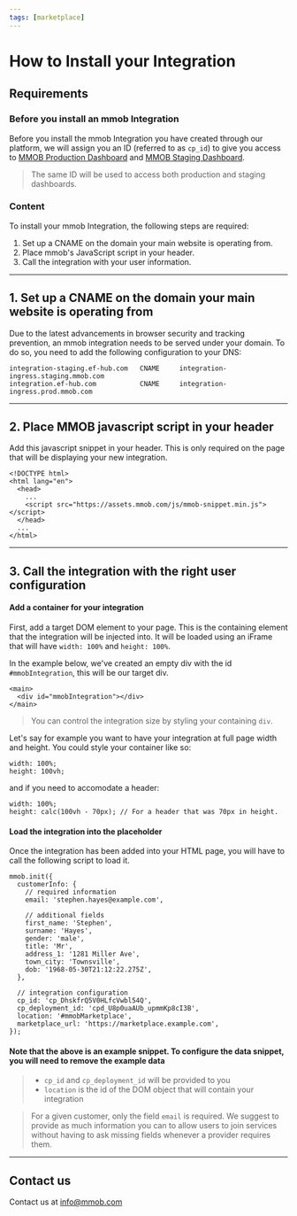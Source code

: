 ```yaml
---
tags: [marketplace]
---
```

# How to Install your Integration

## Requirements

### Before you install an mmob Integration

Before you install the mmob Integration you have created through our platform, we will assign you an ID (referred to as  `cp_id`) to give you access to  [MMOB Production Dashboard](https://dashboard.mmob.com/)  and  [MMOB Staging Dashboard](https://dashboard.staging.mmob.com/).

> The same ID will be used to access both production and staging dashboards.

### Content

To install your mmob Integration, the following steps are required:

1.  Set up a CNAME on the domain your main website is operating from.
2.  Place mmob's JavaScript script in your header.
3.  Call the integration with your user information.

----------

## 1. Set up a CNAME on the domain your main website is operating from

Due to the latest advancements in browser security and tracking prevention, an mmob integration needs to be served under your domain. To do so, you need to add the following configuration to your DNS:

```
integration-staging.ef-hub.com   CNAME     integration-ingress.staging.mmob.com
integration.ef-hub.com           CNAME     integration-ingress.prod.mmob.com
```

----------

## 2. Place MMOB javascript script in your header

Add this javascript snippet in your header. This is only required on the page that will be displaying your new integration.

```
<!DOCTYPE html>
<html lang="en">
  <head>
    ...
    <script src="https://assets.mmob.com/js/mmob-snippet.min.js"></script>
  </head>
  ...
</html>
```

----------

## 3. Call the integration with the right user configuration

#### Add a container for your integration

First, add a target DOM element to your page. This is the containing element that the integration will be injected into. It will be loaded using an iFrame that will have  `width: 100%`  and  `height: 100%`.

In the example below, we've created an empty div with the id  `#mmobIntegration`, this will be our target div.

```
<main>
  <div id="mmobIntegration"></div>
</main>
```

> You can control the integration size by styling your containing `div`.

Let's say for example you want to have your integration at full page width and height. You could style your container like so:

```
width: 100%;
height: 100vh;
```

and if you need to accomodate a header:

```
width: 100%;
height: calc(100vh - 70px); // For a header that was 70px in height.
```


#### Load the integration into the placeholder

Once the integration has been added into your HTML page, you will have to call the following script to load it.

```
mmob.init({
  customerInfo: {
    // required information
    email: 'stephen.hayes@example.com',

    // additional fields
    first_name: 'Stephen',
    surname: 'Hayes',
    gender: 'male',
    title: 'Mr',
    address_1: '1281 Miller Ave',
    town_city: 'Townsville',
    dob: '1968-05-30T21:12:22.275Z',
  },

  // integration configuration
  cp_id: 'cp_DhskfrQ5V0HLfcVwbl54Q',
  cp_deployment_id: 'cpd_U8p0uaAUb_upmmKp8cI3B',
  location: '#mmobMarketplace',
  marketplace_url: 'https://marketplace.example.com',
});
```
#### Note that the above is an example snippet. To configure the data snippet, you will need to remove the example data

> -   `cp_id` and `cp_deployment_id` will be provided to you
> -   `location`  is the id of the DOM object that will contain your integration

> For a given customer, only the field  `email`  is required. We suggest to provide as much information you can to allow users to join services without having to ask missing fields whenever a provider requires them.

---

## Contact us

Contact us at [info@mmob.com](mailto:info@mmob.com)
